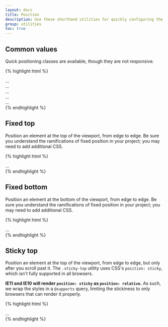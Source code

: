 ```yaml
---
layout: docs
title: Position
description: Use these shorthand utilities for quickly configuring the position of an element.
group: utilities
toc: true
---
```


## Common values

Quick positioning classes are available, though they are not responsive.

{% highlight html %}
<div class="position-static">...</div>
<div class="position-relative">...</div>
<div class="position-absolute">...</div>
<div class="position-fixed">...</div>
<div class="position-sticky">...</div>
{% endhighlight %}

## Fixed top

Position an element at the top of the viewport, from edge to edge. Be sure you understand the ramifications of fixed position in your project; you may need to add additional CSS.

{% highlight html %}
<div class="fixed-top">...</div>
{% endhighlight %}

## Fixed bottom

Position an element at the bottom of the viewport, from edge to edge. Be sure you understand the ramifications of fixed position in your project; you may need to add additional CSS.

{% highlight html %}
<div class="fixed-bottom">...</div>
{% endhighlight %}

## Sticky top

Position an element at the top of the viewport, from edge to edge, but only after you scroll past it. The `.sticky-top` utility uses CSS's `position: sticky`, which isn't fully supported in all browsers.

**IE11 and IE10 will render `position: sticky` as `position: relative`.** As such, we wrap the styles in a `@supports` query, limiting the stickiness to only browsers that can render it properly.

{% highlight html %}
<div class="sticky-top">...</div>
{% endhighlight %}
